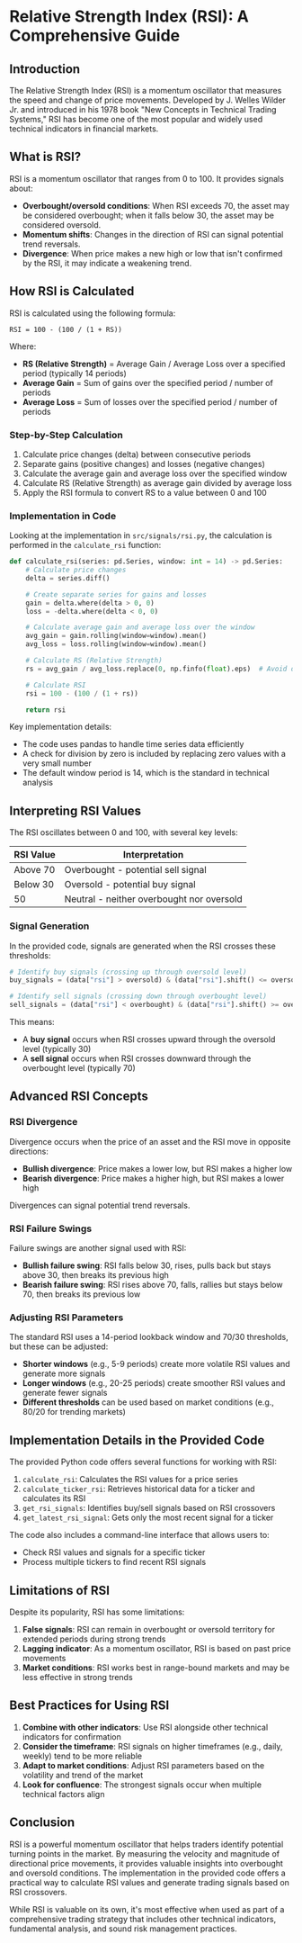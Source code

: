 
# Relative Strength Index (RSI): A Comprehensive Guide

## Introduction

The Relative Strength Index (RSI) is a momentum oscillator that measures the speed and change of price movements. Developed by J. Welles Wilder Jr. and introduced in his 1978 book "New Concepts in Technical Trading Systems," RSI has become one of the most popular and widely used technical indicators in financial markets.

## What is RSI?

RSI is a momentum oscillator that ranges from 0 to 100. It provides signals about:

- **Overbought/oversold conditions**: When RSI exceeds 70, the asset may be considered overbought; when it falls below 30, the asset may be considered oversold.
- **Momentum shifts**: Changes in the direction of RSI can signal potential trend reversals.
- **Divergence**: When price makes a new high or low that isn't confirmed by the RSI, it may indicate a weakening trend.

## How RSI is Calculated

RSI is calculated using the following formula:

```
RSI = 100 - (100 / (1 + RS))
```

Where:
- **RS (Relative Strength)** = Average Gain / Average Loss over a specified period (typically 14 periods)
- **Average Gain** = Sum of gains over the specified period / number of periods
- **Average Loss** = Sum of losses over the specified period / number of periods

### Step-by-Step Calculation

1. Calculate price changes (delta) between consecutive periods
2. Separate gains (positive changes) and losses (negative changes)
3. Calculate the average gain and average loss over the specified window
4. Calculate RS (Relative Strength) as average gain divided by average loss
5. Apply the RSI formula to convert RS to a value between 0 and 100

### Implementation in Code

Looking at the implementation in `src/signals/rsi.py`, the calculation is performed in the `calculate_rsi` function:

```python
def calculate_rsi(series: pd.Series, window: int = 14) -> pd.Series:
    # Calculate price changes
    delta = series.diff()

    # Create separate series for gains and losses
    gain = delta.where(delta > 0, 0)
    loss = -delta.where(delta < 0, 0)

    # Calculate average gain and average loss over the window
    avg_gain = gain.rolling(window=window).mean()
    avg_loss = loss.rolling(window=window).mean()

    # Calculate RS (Relative Strength)
    rs = avg_gain / avg_loss.replace(0, np.finfo(float).eps)  # Avoid division by zero

    # Calculate RSI
    rsi = 100 - (100 / (1 + rs))

    return rsi
```

Key implementation details:
- The code uses pandas to handle time series data efficiently
- A check for division by zero is included by replacing zero values with a very small number
- The default window period is 14, which is the standard in technical analysis

## Interpreting RSI Values

The RSI oscillates between 0 and 100, with several key levels:

| RSI Value | Interpretation |
|-----------|----------------|
| Above 70  | Overbought - potential sell signal |
| Below 30  | Oversold - potential buy signal |
| 50        | Neutral - neither overbought nor oversold |

### Signal Generation

In the provided code, signals are generated when the RSI crosses these thresholds:

```python
# Identify buy signals (crossing up through oversold level)
buy_signals = (data["rsi"] > oversold) & (data["rsi"].shift() <= oversold)

# Identify sell signals (crossing down through overbought level)
sell_signals = (data["rsi"] < overbought) & (data["rsi"].shift() >= overbought)
```

This means:
- A **buy signal** occurs when RSI crosses upward through the oversold level (typically 30)
- A **sell signal** occurs when RSI crosses downward through the overbought level (typically 70)

## Advanced RSI Concepts

### RSI Divergence

Divergence occurs when the price of an asset and the RSI move in opposite directions:

- **Bullish divergence**: Price makes a lower low, but RSI makes a higher low
- **Bearish divergence**: Price makes a higher high, but RSI makes a lower high

Divergences can signal potential trend reversals.

### RSI Failure Swings

Failure swings are another signal used with RSI:

- **Bullish failure swing**: RSI falls below 30, rises, pulls back but stays above 30, then breaks its previous high
- **Bearish failure swing**: RSI rises above 70, falls, rallies but stays below 70, then breaks its previous low

### Adjusting RSI Parameters

The standard RSI uses a 14-period lookback window and 70/30 thresholds, but these can be adjusted:

- **Shorter windows** (e.g., 5-9 periods) create more volatile RSI values and generate more signals
- **Longer windows** (e.g., 20-25 periods) create smoother RSI values and generate fewer signals
- **Different thresholds** can be used based on market conditions (e.g., 80/20 for trending markets)

## Implementation Details in the Provided Code

The provided Python code offers several functions for working with RSI:

1. `calculate_rsi`: Calculates the RSI values for a price series
2. `calculate_ticker_rsi`: Retrieves historical data for a ticker and calculates its RSI
3. `get_rsi_signals`: Identifies buy/sell signals based on RSI crossovers
4. `get_latest_rsi_signal`: Gets only the most recent signal for a ticker

The code also includes a command-line interface that allows users to:
- Check RSI values and signals for a specific ticker
- Process multiple tickers to find recent RSI signals

## Limitations of RSI

Despite its popularity, RSI has some limitations:

1. **False signals**: RSI can remain in overbought or oversold territory for extended periods during strong trends
2. **Lagging indicator**: As a momentum oscillator, RSI is based on past price movements
3. **Market conditions**: RSI works best in range-bound markets and may be less effective in strong trends

## Best Practices for Using RSI

1. **Combine with other indicators**: Use RSI alongside other technical indicators for confirmation
2. **Consider the timeframe**: RSI signals on higher timeframes (e.g., daily, weekly) tend to be more reliable
3. **Adapt to market conditions**: Adjust RSI parameters based on the volatility and trend of the market
4. **Look for confluence**: The strongest signals occur when multiple technical factors align

## Conclusion

RSI is a powerful momentum oscillator that helps traders identify potential turning points in the market. By measuring the velocity and magnitude of directional price movements, it provides valuable insights into overbought and oversold conditions. The implementation in the provided code offers a practical way to calculate RSI values and generate trading signals based on RSI crossovers.

While RSI is valuable on its own, it's most effective when used as part of a comprehensive trading strategy that includes other technical indicators, fundamental analysis, and sound risk management practices.
